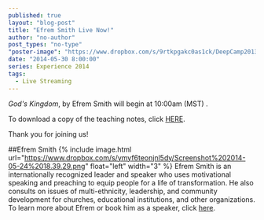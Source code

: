 ```yaml
---
published: true
layout: "blog-post"
title: "Efrem Smith Live Now!"
author: "no-author"
post_types: "no-type"
"poster-image": "https://www.dropbox.com/s/9rtkpgakc0as1ck/DeepCamp2013_082.jpg"
date: "2014-05-30 8:00:00"
series: Experience 2014
tags: 
  - Live Streaming
---
```


*God's Kingdom*, by Efrem Smith will begin at 10:00am (MST)	.  

To download a copy of the teaching notes, click <a href="https://www.dropbox.com/s/shissgvb4mx60tf/Efrem%20Smith%20-%20The%20Kingdom%20of%20God.pdf" target="_blank">HERE</a>.

Thank you for joining us!

##Efrem Smith
{% include image.html url="https://www.dropbox.com/s/ymyf6teonjnl5dy/Screenshot%202014-05-24%2018.39.29.png" float="left" width="3" %}
Efrem Smith is an internationally recognized leader and speaker who uses motivational speaking and preaching to equip people for a life of transformation. He also consults on issues of multi-ethnicity, leadership, and community development for churches, educational institutions, and other organizations.
To learn more about Efrem or book him as a speaker, click <a href="http://www.kbm.org/speakers/efrem-smith/" target="_blank">here</a>.